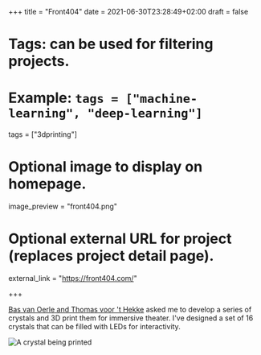 +++
title = "Front404"
date = 2021-06-30T23:28:49+02:00
draft = false

# Tags: can be used for filtering projects.
# Example: `tags = ["machine-learning", "deep-learning"]`
tags = ["3dprinting"]

# Optional image to display on homepage.
image_preview = "front404.png"

# Optional external URL for project (replaces project detail page).
external_link = "https://front404.com/"

+++

[Bas van Oerle and Thomas voor 't Hekke](https://front404.com/) asked me to develop a series of crystals and 3D print them for immersive theater. I've designed a set of 16 crystals that can be filled with LEDs for interactivity.

![A crystal being printed](/img/crystals-front404.jpg)